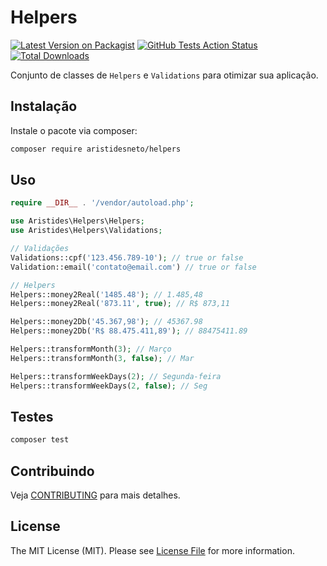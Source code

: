 # Helpers

[![Latest Version on Packagist](https://img.shields.io/packagist/v/aristides/helpers.svg?style=flat-square)](https://packagist.org/packages/aristidesneto/helpers)
[![GitHub Tests Action Status](https://img.shields.io/github/workflow/status/aristides/helpers/Tests?label=tests)](https://github.com/aristidesneto/helpers/actions?query=workflow%3ATests+branch%3Amaster)
[![Total Downloads](https://img.shields.io/packagist/dt/aristides/helpers.svg?style=flat-square)](https://packagist.org/packages/aristidesneto/helpers)


Conjunto de classes de `Helpers` e `Validations` para otimizar sua aplicação.

## Instalação

Instale o pacote via composer:

```bash
composer require aristidesneto/helpers
```

## Uso

```php
require __DIR__ . '/vendor/autoload.php';

use Aristides\Helpers\Helpers;
use Aristides\Helpers\Validations;

// Validações
Validations::cpf('123.456.789-10'); // true or false
Validation::email('contato@email.com') // true or false

// Helpers
Helpers::money2Real('1485.48'); // 1.485,48
Helpers::money2Real('873.11', true); // R$ 873,11

Helpers::money2Db('45.367,98'); // 45367.98
Helpers::money2Db('R$ 88.475.411,89'); // 88475411.89

Helpers::transformMonth(3); // Março
Helpers::transformMonth(3, false); // Mar

Helpers::transformWeekDays(2); // Segunda-feira
Helpers::transformWeekDays(2, false); // Seg
```

## Testes

```bash
composer test
```

## Contribuindo

Veja [CONTRIBUTING](.github/CONTRIBUTING.md) para mais detalhes.

## License

The MIT License (MIT). Please see [License File](LICENSE.md) for more information.
